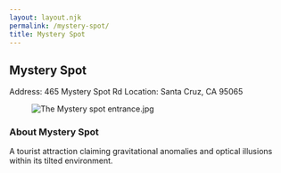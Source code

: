 ```yaml
---
layout: layout.njk
permalink: /mystery-spot/
title: Mystery Spot
---
```


<article class="attraction-detail container">
  <h2>Mystery Spot</h2>
  <div class="attraction-meta">
    <span class="address">Address: 465 Mystery Spot Rd</span>
    <span class="location">Location: Santa Cruz, CA 95065</span>
  </div>
  <figure class="attraction-image">
    <img src="https://upload.wikimedia.org/wikipedia/commons/5/5b/The_Mystery_spot_entrance.jpg?v=1743949199303" alt="The Mystery spot entrance.jpg" loading="lazy">
  </figure>
  <div class="attraction-description">
    <h3>About Mystery Spot</h3>
    <p>A tourist attraction claiming gravitational anomalies and optical illusions within its tilted environment.</p>
  </div>
  
</article>